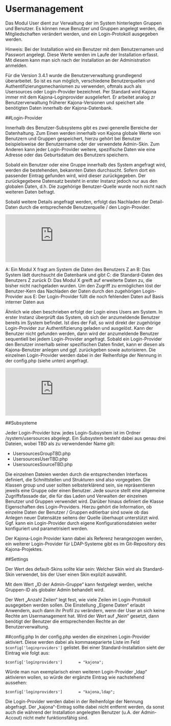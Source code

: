 # Usermanagement

Das Modul User dient zur Verwaltung der im System hinterlegten Gruppen und Benutzer. 
Es können neue Benutzer und Gruppen angelegt werden, die Mitgliedschaften verändert werden, und ein Login-Protokoll ausgegeben werden.

Hinweis: Bei der Installation wird ein Benutzer mit dem Benutzernamen und Passwort angelegt. Diese Werte werden im Laufe der Installation erfasst. Mit diesem kann man sich nach der Installation an der Administration anmelden.

Für die Version 3.4.1 wurde die Benutzerverwaltung grundlegend überarbeitet. So ist es nun möglich, verschiedene Benutzerquellen und Authentifizierungsmechanismen zu verwenden, oftmals auch als Usersources oder Login-Provider bezeichnet.
Per Standard wird Kajona immer mit dem Kajona-Loginprovider ausgeliefert. Er arbeitet analog zr Benutzerverwaltung früherer Kajona-Versionen und speichert alle benötigten Daten innerhalb der Kajona-Datenbank.

##Login-Provider

Innerhalb des Benutzer-Subsystems gibt es zwei generelle Bereiche der Datenhaltung. Zum Einen werden innerhalb von Kajona globale Werte von Benutzern und Gruppen gespeichert, hierzu gehört bei Benutzer beispielsweise der Benutzername oder der verwendete Admin-Skin. Zum Anderen kann jeder Login-Provider weitere, spezifische Daten wie eine Adresse oder das Geburtsdatum des Benutzers speichern.

Sobald ein Benutzer oder eine Gruppe innerhalb des System angefragt wird, werden die bestehenden, bekannten Daten durchsucht. Sofern dort ein passender Eintrag gefunden wird, wird dieser zurückgegeben. Der zurückgegebene Datensatz besteht in erster Instanz jedoch nur aus den globalen Daten, d.h. Die zugehörige Benutzer-Quelle wurde noch nicht nach weiteren Daten befragt.

Sobald weitere Details angefragt werden, erfolgt das Nachladen der Detail-Daten durch die entsprechende Benutzerquelle / den Login-Provider.

![](https://www.kajona.de/image.php?image=/files/images/upload/manual/moduleuser_1.png&maxWidth=550)

A: Ein Modul X fragt am System die Daten des Benutzers Z an
B: Das System lädt durchsucht die Datenbank und gibt
C: die Standard-Daten des Benutzers Z zurück
D: Das Modul X greift auf erweiterte Daten zu, die bisher nicht nachgeladen wurden. Um den Zugriff zu ermöglichen löst der Benutzer-Kern das Nachladen der Daten durch den zugehörigen Login-Provider aus
E: Der Login-Provider füllt die noch fehlenden Daten auf Basis interner Daten aus

Ähnlich wie oben beschrieben erfolgt der Login eines Users am System. In erster Instanz überprüft das System, ob sich der anzumeldende Benutzer bereits im System befindet. Ist dies der Fall, so wird direkt der zugehörige Login-Provider zur Authentifizierung geladen und ausgelöst. Kann der Benutzer nicht gefunden werden, dann wird der anzumeldende Benutzer sequentiell bei jedem Login-Provider angefragt. Sobald ein Login-Provider den Benutzer innerhalb seiner spezifischen Daten findet, kann er diesen als Kajona-Benutzer anlegen und ggf. zurückgeben sowie autorisieren. Die einzelnen Login-Provider werden dabei in der Reihenfolge der Nennung in der config.php (siehe unten) angefragt.

![](https://www.kajona.de/image.php?image=/files/images/upload/manual/moduleuser_2.png&maxWidth=550)

##Subsysteme

Jeder Login-Provider bzw. jedes Login-Subsystem ist im Ordner /system/usersources abgelegt. Ein Subsystem besteht dabei aus genau drei Dateien, wobei TBD als zu verwendender Name gilt:

* UsersourcesGroupTBD.php
* UsersourcesUserTBD.php
* UsersourcesSourceTBD.php

Die einzelnen Dateien werden durch die entsprechenden Interfaces definiert, die Schnittstellen und Strukturen sind also vorgegeben. Die Klassen group und user sollten selbsterklärend sein, sie repräsentieren jeweils eine Gruppe oder einen Benutzer. Jede source stellt eine allgemeine Zugriffsfassade dar, die für das Laden und Verwalten der einzelnen Benutzer und Gruppen verwendet wird. Darüber hinaus definiert die Klasse Eigenschaften des Login-Providers. Hierzu gehört die Information, ob einzelne Daten der Benutzer / Gruppen editierbar sind sowie ob das Anlegen neuer Datensätze seitens der Quelle überhaupt unterstützt wird.
Ggf. kann ein  Login-Provider durch eigene Konfigurationsdateien weiter konfiguriert und parametrisiert werden.

Der Kajona-Login Provider kann dabei als Referenz herangezogen werden, ein weiterer Login-Provider für LDAP-Systeme gibt es im Git-Repository des Kajona-Projektes.

##Settings

Der Wert des default-Skins sollte klar sein: Welcher Skin wird als Standard-Skin verwendet, bis der User einen Skin explizit auswählt.

Mit dem Wert „ID der Admin-Gruppe“ kann festgelegt werden, welche Gruppen-ID als globaler Admin behandelt wird.

Der Wert „Anzahl Zeilen“ legt fest, wie viele Zeilen im Login-Protokoll ausgegeben werden sollen.
Die Einstellung „Eigene Daten“ erlaubt Anwendern, auch dann ihr Profil zu verändern, wenn der User an sich keine Rechte am Usermanagement hat. Wird der Wert auf „Nein“ gesetzt, dann benötigt der Benutzer die entsprechenden Rechte an der Benutzerverwaltung.


##config.php
In der config.php werden die einzelnen Login-Provider aktiviert. Diese werden dabei als kommaseparierte Liste im Feld ``$config['loginproviders']`` gelistet.
Bei einer Standard-Installation sieht der Eintrag wie folgt aus:

	$config['loginproviders']       = "kajona";

Würde man nun exemplarisch einen weiteren Login-Provider „ldap“ aktivieren wollen, so würde der ergänzte Eintrag wie nachstehend aussehen:

	$config['loginproviders']       = "kajona,ldap";
	
Die Login-Provider werden dabei in der Reihenfolge der Nennung abgefragt. Der „kajona“-Eintrag sollte dabei nicht entfernt werden, da sonst auch die während der Installation angelegten Benutzer (u.A. der Admin-Accout) nicht mehr funktionsfähig sind.
